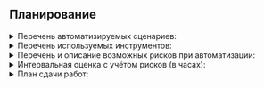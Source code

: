 ## Планирование

<details>
 <summary> Перечень автоматизируемых сценариев:</summary>
   
1.	Обычная оплата по дебетовой карте с картой APPROVED (валидные значения):
      * Поле «Номер карты» – 4444 4444 4444 4441
      *	Поле «Месяц» – двузначное число
      *	Поле «Год» – двузначное число
      *	Поле «Владелец» – имя и фамилия на латинице
      *	Поле «CVC/CVV» – трехзначное число
      *	Отправка формы после заполнения всех полей
      *	Получение одобрения операции Банком

2.	Выдача кредита по данным банковской карты с картой APPROVED (валидные значения):
      * Поле «Номер карты» – 4444 4444 4444 4441
      * Поле «Месяц» – двузначное число
      * Поле «Год» – двузначное число
      * Поле «Владелец» – имя и фамилия на латинице
      * Поле «CVC/CVV» – трехзначное число
      * Отправка формы после заполнения всех полей
      * Получение одобрения операции Банком

3.	Обычная оплата по дебетовой карте с картой DECLINED (валидные значения):
      * Поле «Номер карты» – 4444 4444 4444 4442
      * Поле «Месяц» – двузначное число
      * Поле «Год» – двузначное число
      * Поле «Владелец» – имя и фамилия на латинице
      * Поле «CVC/CVV» – трехзначное число
      * Отправка формы после заполнения всех полей
      * Получение отказа Банком в проведении операции

4.	Выдача кредита по данным банковской карты с картой DECLINED (валидные значения):
      * Поле «Номер карты» – 4444 4444 4444 4442
      * Поле «Месяц» – двузначное число
      * Поле «Год» – двузначное число
      * Поле «Владелец» – имя и фамилия на латинице
      * Поле «CVC/CVV» – трехзначное число
      * Отправка формы после заполнения всех полей
      * Получение отказа Банком в проведении операции

5.	Обычная оплата по дебетовой карте (не валидные значения):
      * Поле «Номер карты» – 5555 5555 5555 5555
      * Поле «Месяц» – 1 цифра и спецсимвол
      * Поле «Год» – 1 цифра и спецсимвол
      * Поле «Владелец» – имя и фамилия на кириллице со спецсимволами и цифрами
      * Поле «CVC/CVV» – 1 цифра и спецсимвол
      * Отправка формы после заполнения всех полей
      * Получение подсказок о некорректном заполнении полей, форма не отправляется

6.	Выдача кредита по данным банковской карты (не валидные значения):
      * Поле «Номер карты» – 5555 5555 5555 5555
      * Поле «Месяц» – 1 цифра и спецсимвол
      * Поле «Год» – 1 цифра и спецсимвол
      * Поле «Владелец» – имя и фамилия на кириллице со спецсимволами и цифрами
      * Поле «CVC/CVV» – 1 цифра и спецсимвол
      * Отправка формы после заполнения всех полей
      * Получение подсказок о некорректном заполнении полей, форма не отправляется

7.	Обычная оплата по дебетовой карте (не валидные значения):
      * Отправка пустых полей формы
      * Получение подсказок о некорректном заполнении полей, форма не отправляется

8.	Выдача кредита по данным банковской карты (не валидные значения):
      * Отправка пустых полей формы
      * Получение подсказок о некорректном заполнении полей, форма не отправляется
</details>

<details>
 <summary> Перечень используемых инструментов:</summary>

1.	IntelliJ IDEA – бесплатная и функциональная среда разработки с подсказками
2.	Selenide - удобное и простое подключение фреймворка, понятный синтаксис для написания тестов
3.	Lombok – избавляет от написания вручную геттеров, сеттеров и другого шаблонного кода
4.	Faker – для генерации данных при заполнении форм
5.	Docker – для запуска приложения, баз данных (MySQL, PostgreSQL) с помощью контейнеров, без установки на ПК.
6.	Allure - содержит более подробную и наглядную информацию о результатах прохождения тестов
</details>

<details>
 <summary> Перечень и описание возможных рисков при автоматизации:</summary>

Главные риски связаны с отсутствием достаточного опыта автоматизации для того, чтобы сам процесс автоматизации был быстрым и эффективным:
1.	Анализ технической части задания
2.	Трудоемкий процесс настройки окружения:
      * Подключение необходимых контейнеров
      * Заполнение файла docker-compose, Dockerfile
      * Подключение и проверка работы БД
3.	Поиск селекторов на странице тестируемой формы, написание кода, разработка автотестов
4.	Использование паттерна Page Object при проектировании автотестов
5.	Прогон тестов и их отладка
6.	Анализ и устранение ошибок, возникших в ходе всего процесса автоматизации.
      
Таким образом основной риск – высокие временные затраты, которые ведут к удорожанию процессов автоматизации в сравнении с ручным тестированием.
      
Наименее вероятным, но допустимым риском считаю сложность с использованием того или иного софта (IDEA, библиотеки, фреймворки, Docker и т.д) в РФ.
</details>

<details>
 <summary> Интервальная оценка с учётом рисков (в часах):</summary>

60 часов (возможно слишком оптимистично)
</details>

<details>
 <summary> План сдачи работ:</summary>
19.07.2022
</details>